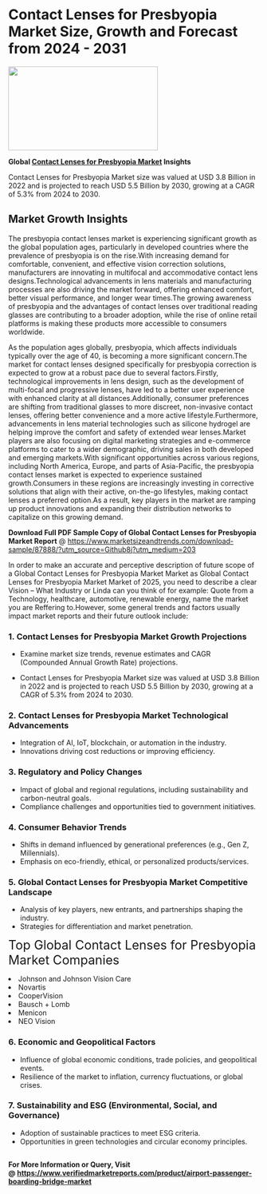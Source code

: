 <H1>Contact Lenses for Presbyopia Market Size, Growth and Forecast from 2024 - 2031</H1><img class="aligncenter size-medium wp-image-584254" src="https://thirdeyenews.in/wp-content/uploads/2024/09/Global-Market-Research-300x168.jpeg" alt="" width="300" height="168" /><p><strong>Global&nbsp;<a href="https://www.marketsizeandtrends.com/download-sample/87888/?utm_source=Github8j?utm_medium=203">Contact Lenses for Presbyopia Market</a> Insights</strong></p><p>Contact Lenses for Presbyopia Market size was valued at USD 3.8 Billion in 2022 and is projected to reach USD 5.5 Billion by 2030, growing at a CAGR of 5.3% from 2024 to 2030.</p><p><h2>Market Growth Insights</h2> <p>The presbyopia contact lenses market is experiencing significant growth as the global population ages, particularly in developed countries where the prevalence of presbyopia is on the rise.With increasing demand for comfortable, convenient, and effective vision correction solutions, manufacturers are innovating in multifocal and accommodative contact lens designs.Technological advancements in lens materials and manufacturing processes are also driving the market forward, offering enhanced comfort, better visual performance, and longer wear times.The growing awareness of presbyopia and the advantages of contact lenses over traditional reading glasses are contributing to a broader adoption, while the rise of online retail platforms is making these products more accessible to consumers worldwide.</p> <p>As the population ages globally, presbyopia, which affects individuals typically over the age of 40, is becoming a more significant concern.The market for contact lenses designed specifically for presbyopia correction is expected to grow at a robust pace due to several factors.Firstly, technological improvements in lens design, such as the development of multi-focal and progressive lenses, have led to a better user experience with enhanced clarity at all distances.Additionally, consumer preferences are shifting from traditional glasses to more discreet, non-invasive contact lenses, offering better convenience and a more active lifestyle.Furthermore, advancements in lens material technologies such as silicone hydrogel are helping improve the comfort and safety of extended wear lenses.Market players are also focusing on digital marketing strategies and e-commerce platforms to cater to a wider demographic, driving sales in both developed and emerging markets.With significant opportunities across various regions, including North America, Europe, and parts of Asia-Pacific, the presbyopia contact lenses market is expected to experience sustained growth.Consumers in these regions are increasingly investing in corrective solutions that align with their active, on-the-go lifestyles, making contact lenses a preferred option.As a result, key players in the market are ramping up product innovations and expanding their distribution networks to capitalize on this growing demand.</p> <p><span class=""><strong>Download Full PDF Sample Copy of Global Contact Lenses for Presbyopia Market Report</strong> @ <a href="https://www.marketsizeandtrends.com/download-sample/87888/?utm_source=Github8j?utm_medium=203" target="_blank">https://www.marketsizeandtrends.com/download-sample/87888/?utm_source=Github8j?utm_medium=203</a></span></p><p>In order to make an accurate and perceptive description of future scope of a Global&nbsp;Contact Lenses for Presbyopia Market Market as Global&nbsp;Contact Lenses for Presbyopia Market Market of 2025, you need to describe a clear Vision &ndash; What Industry or Linda can you think of for example: Quote from a Technology, healthcare, automotive, renewable energy, name the market you are Reffering to.However, some general trends and factors usually impact market reports and their future outlook include:</p><h3>1.&nbsp;<strong>Contact Lenses for Presbyopia Market Growth Projections</strong></h3><ul><li>Examine market size trends, revenue estimates and CAGR (Compounded Annual Growth Rate) projections.</li><li><p>Contact Lenses for Presbyopia Market size was valued at USD 3.8 Billion in 2022 and is projected to reach USD 5.5 Billion by 2030, growing at a CAGR of 5.3% from 2024 to 2030.</p></li></ul><h3>2.&nbsp;<strong>Contact Lenses for Presbyopia Market Technological Advancements</strong></h3><ul><li>Integration of AI, IoT, blockchain, or automation in the industry.</li><li>Innovations driving cost reductions or improving efficiency.</li></ul><h3>3.&nbsp;<strong>Regulatory and Policy Changes</strong></h3><ul><li>Impact of global and regional regulations, including sustainability and carbon-neutral goals.</li><li>Compliance challenges and opportunities tied to government initiatives.</li></ul><h3>4.&nbsp;<strong>Consumer Behavior Trends</strong></h3><ul><li>Shifts in demand influenced by generational preferences (e.g., Gen Z, Millennials).</li><li>Emphasis on eco-friendly, ethical, or personalized products/services.</li></ul><h3>5.&nbsp;<strong>Global Contact Lenses for Presbyopia Market Competitive Landscape</strong></h3><ul><li>Analysis of key players, new entrants, and partnerships shaping the industry.</li><li>Strategies for differentiation and market penetration.</li></ul><p data-pm-slice="1 1 []"><span style="color: inherit; font-family: inherit; font-size: 25px;">Top Global Contact Lenses for Presbyopia Market Companies</span></p><div class="" data-test-id=""><p><li>Johnson and Johnson Vision Care</li><li> Novartis</li><li> CooperVision</li><li> Bausch + Lomb</li><li> Menicon</li><li> NEO Vision</li></p></div><h3>6.&nbsp;<strong>Economic and Geopolitical Factors</strong></h3><ul><li>Influence of global economic conditions, trade policies, and geopolitical events.</li><li>Resilience of the market to inflation, currency fluctuations, or global crises.</li></ul><h3>7.&nbsp;<strong>Sustainability and ESG (Environmental, Social, and Governance)</strong></h3><ul><li>Adoption of sustainable practices to meet ESG criteria.</li><li>Opportunities in green technologies and circular economy principles.</li></ul><h2><strong style="font-size: 14px;">For More Information or Query, Visit @&nbsp;</strong><a style="background-color: #ffffff; font-size: 14px;" href="https://www.marketsizeandtrends.com/report/contact-lenses-for-presbyopia-market/" target="_blank">https://www.verifiedmarketreports.com/product/airport-passenger-boarding-bridge-market</a></h2>